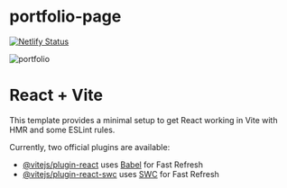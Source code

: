# portfolio-page

[![Netlify Status](https://api.netlify.com/api/v1/badges/38fa8b6a-0c51-4f43-8b56-e3a9a3a5c5f7/deploy-status)](https://app.netlify.com/sites/tranquil-cuchufli-fe000b/deploys)

![portfolio](https://github.com/Osgoroth/portfolio-page/assets/46662617/1135e1bb-5096-43b6-8b7e-58133908590c)

# React + Vite

This template provides a minimal setup to get React working in Vite with HMR and some ESLint rules.

Currently, two official plugins are available:

- [@vitejs/plugin-react](https://github.com/vitejs/vite-plugin-react/blob/main/packages/plugin-react/README.md) uses [Babel](https://babeljs.io/) for Fast Refresh
- [@vitejs/plugin-react-swc](https://github.com/vitejs/vite-plugin-react-swc) uses [SWC](https://swc.rs/) for Fast Refresh


